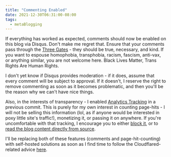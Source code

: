 ```yaml
---
title: "Commenting Enabled"
date: 2021-12-30T06:31:00-08:00
tags:
  - metaBlogging
---
```

If everything has worked as expected, comments should now be enabled on this blog via Disqus. Don't make me regret that. Ensure that your comments pass through the [Three Gates](https://medium.com/zen-pills/the-3-gates-of-speech-305eaaa999c9) - they should be true, necessary, and kind. If you want to espouse homophobia, transphobia, racism, fascism, anti-vax, or anything similar, you are not welcome here. Black Lives Matter, Trans Rights Are Human Rights.

I don't yet know if Disqus provides moderation - if it does, assume that every comment will be subject to approval. If it doesn't, I reserve the right to remove commenting as soon as it becomes problematic, and then you'll be the reason why we can't have nice things.

Also, in the interests of transparency - I enabled [Analytics Tracking](https://github.com/scubbo/blogContent/commit/68fde7bd75bc88dda81487b3458588a812ff7e61) in a previous commit. This is purely for my own interest in counting page-hits - I will not be selling this information (lol, as if anyone would be interested in poxy little site's traffic!), monetizing it, or passing it on anywhere. If you're uncomfortable with that tracking, I encourage you to either [block it](https://geekthis.net/post/block-google-analytics/), or to [read the blog content directly from source](https://github.com/scubbo/blogContent/tree/main/blog/content/posts).

I'll be replacing both of these features (comments and page-hit-counting) with self-hosted solutions as soon as I find time to follow the Cloudflared-related advice [here](https://eevans.co/blog/garage/).